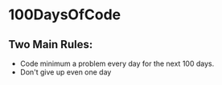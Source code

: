 # 100DaysOfCode
## Two Main Rules:
- Code minimum a problem every day for the next 100 days.
- Don't give up even one day
